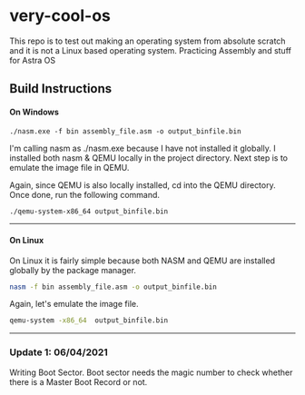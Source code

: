 # very-cool-os
This repo is to test out making an operating system from absolute scratch and it is not a Linux based operating system. Practicing Assembly and stuff for Astra OS  

## Build Instructions 
#### On Windows
```./nasm.exe -f bin assembly_file.asm -o output_binfile.bin```

I'm calling nasm as ./nasm.exe because I have not installed it globally. I installed both nasm & QEMU locally in the project directory.
Next step is to emulate the image file in QEMU.

Again, since QEMU is also locally installed, cd into the QEMU directory. Once done, run the following command.

```bash
./qemu-system-x86_64 output_binfile.bin
```
---
#### On Linux

On Linux it is fairly simple because both NASM and QEMU are installed globally by the package manager. 
```bash 
nasm -f bin assembly_file.asm -o output_binfile.bin
```

Again, let's emulate the image file. 
```bash
qemu-system -x86_64  output_binfile.bin
```

___
### Update 1: 06/04/2021
Writing Boot Sector.
Boot sector needs the magic number to check whether there is a Master Boot Record or not. 

